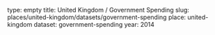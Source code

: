 type: empty
title: United Kingdom / Government Spending
slug: places/united-kingdom/datasets/government-spending
place: united-kingdom
dataset: government-spending
year: 2014
